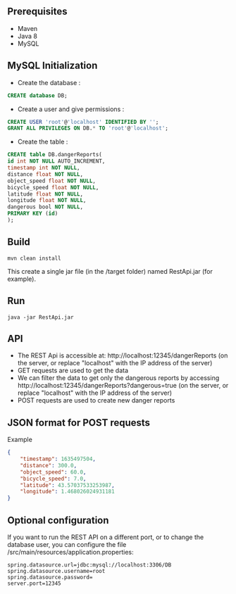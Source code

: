 ## Prerequisites 
  * Maven
  * Java 8
  * MySQL

## MySQL Initialization

- Create the database :
```sql
CREATE database DB;
```

- Create a user and give permissions : 
```sql
CREATE USER 'root'@'localhost' IDENTIFIED BY '';
GRANT ALL PRIVILEGES ON DB.* TO 'root'@'localhost';
```

- Create the table :
```sql
CREATE table DB.dangerReports(
id int NOT NULL AUTO_INCREMENT,
timestamp int NOT NULL,
distance float NOT NULL,
object_speed float NOT NULL,
bicycle_speed float NOT NULL,
latitude float NOT NULL,
longitude float NOT NULL,
dangerous bool NOT NULL,
PRIMARY KEY (id)
);
```

## Build
```
mvn clean install
```
This create a single jar file (in the /target folder) named RestApi.jar (for example).

## Run
```
java -jar RestApi.jar
```

## API
  * The REST Api is accessible at: http://localhost:12345/dangerReports (on the server, or replace "localhost" with the IP address of the server)
  * GET requests are used to get the data
  * We can filter the data to get only the dangerous reports by accessing http://localhost:12345/dangerReports?dangerous=true (on the server, or replace "localhost" with the IP address of the server)
  * POST requests are used to create new danger reports

## JSON format for POST requests
Example
```json
{
    "timestamp": 1635497504,
    "distance": 300.0,
    "object_speed": 60.0,
    "bicycle_speed": 7.0,
    "latitude": 43.57037533253987,
    "longitude": 1.468026024931181
}
```

## Optional configuration
If you want to run the REST API on a different port, or to change the database user, you can configure the file /src/main/resources/application.properties: 
```properties
spring.datasource.url=jdbc:mysql://localhost:3306/DB
spring.datasource.username=root
spring.datasource.password=
server.port=12345
```
